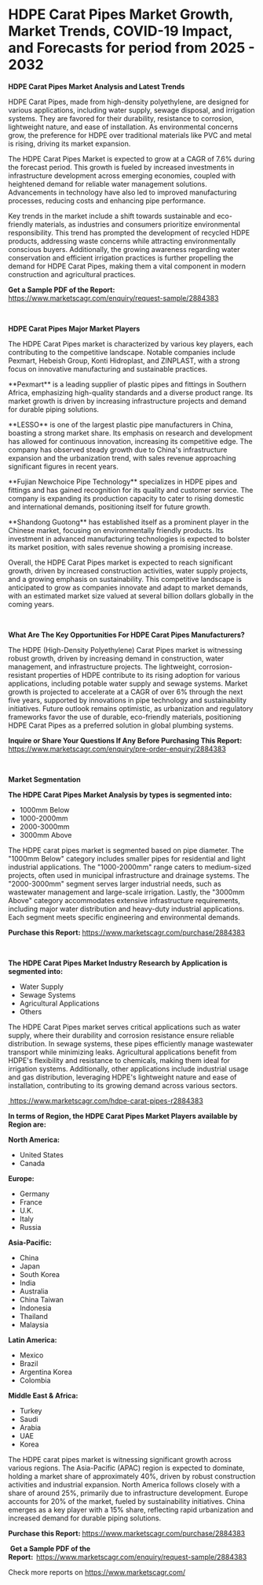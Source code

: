 <p><h1>HDPE Carat Pipes Market Growth, Market Trends, COVID-19 Impact, and Forecasts for period from 2025 - 2032</h1></p><p><strong>HDPE Carat Pipes Market Analysis and Latest Trends</strong></p>
<p><p>HDPE Carat Pipes, made from high-density polyethylene, are designed for various applications, including water supply, sewage disposal, and irrigation systems. They are favored for their durability, resistance to corrosion, lightweight nature, and ease of installation. As environmental concerns grow, the preference for HDPE over traditional materials like PVC and metal is rising, driving its market expansion.</p><p>The HDPE Carat Pipes Market is expected to grow at a CAGR of 7.6% during the forecast period. This growth is fueled by increased investments in infrastructure development across emerging economies, coupled with heightened demand for reliable water management solutions. Advancements in technology have also led to improved manufacturing processes, reducing costs and enhancing pipe performance.</p><p>Key trends in the market include a shift towards sustainable and eco-friendly materials, as industries and consumers prioritize environmental responsibility. This trend has prompted the development of recycled HDPE products, addressing waste concerns while attracting environmentally conscious buyers. Additionally, the growing awareness regarding water conservation and efficient irrigation practices is further propelling the demand for HDPE Carat Pipes, making them a vital component in modern construction and agricultural practices.</p></p>
<p><strong>Get a Sample PDF of the Report:&nbsp;</strong> <a href="https://www.marketscagr.com/enquiry/request-sample/2884383?utm_campaign=2770&utm_medium=2&utm_source=Github&utm_content=ia&utm_term=13032025&utm_id=hdpe-carat-pipes">https://www.marketscagr.com/enquiry/request-sample/2884383</a></p>
<p>&nbsp;</p>
<p><strong>HDPE Carat Pipes Major Market Players</strong></p>
<p><p>The HDPE Carat Pipes market is characterized by various key players, each contributing to the competitive landscape. Notable companies include Pexmart, Hebeish Group, Konti Hidroplast, and ZINPLAST, with a strong focus on innovative manufacturing and sustainable practices.</p><p>**Pexmart** is a leading supplier of plastic pipes and fittings in Southern Africa, emphasizing high-quality standards and a diverse product range. Its market growth is driven by increasing infrastructure projects and demand for durable piping solutions.</p><p>**LESSO** is one of the largest plastic pipe manufacturers in China, boasting a strong market share. Its emphasis on research and development has allowed for continuous innovation, increasing its competitive edge. The company has observed steady growth due to China's infrastructure expansion and the urbanization trend, with sales revenue approaching significant figures in recent years.</p><p>**Fujian Newchoice Pipe Technology** specializes in HDPE pipes and fittings and has gained recognition for its quality and customer service. The company is expanding its production capacity to cater to rising domestic and international demands, positioning itself for future growth.</p><p>**Shandong Guotong** has established itself as a prominent player in the Chinese market, focusing on environmentally friendly products. Its investment in advanced manufacturing technologies is expected to bolster its market position, with sales revenue showing a promising increase.</p><p>Overall, the HDPE Carat Pipes market is expected to reach significant growth, driven by increased construction activities, water supply projects, and a growing emphasis on sustainability. This competitive landscape is anticipated to grow as companies innovate and adapt to market demands, with an estimated market size valued at several billion dollars globally in the coming years.</p></p>
<p>&nbsp;</p>
<p><strong>What Are The Key Opportunities For HDPE Carat Pipes Manufacturers?</strong></p>
<p><p>The HDPE (High-Density Polyethylene) Carat Pipes market is witnessing robust growth, driven by increasing demand in construction, water management, and infrastructure projects. The lightweight, corrosion-resistant properties of HDPE contribute to its rising adoption for various applications, including potable water supply and sewage systems. Market growth is projected to accelerate at a CAGR of over 6% through the next five years, supported by innovations in pipe technology and sustainability initiatives. Future outlook remains optimistic, as urbanization and regulatory frameworks favor the use of durable, eco-friendly materials, positioning HDPE Carat Pipes as a preferred solution in global plumbing systems.</p></p>
<p><strong>Inquire or Share Your Questions If Any Before Purchasing This Report:</strong> <a href="https://www.marketscagr.com/enquiry/pre-order-enquiry/2884383?utm_campaign=2770&utm_medium=2&utm_source=Github&utm_content=ia&utm_term=13032025&utm_id=hdpe-carat-pipes">https://www.marketscagr.com/enquiry/pre-order-enquiry/2884383</a></p>
<p>&nbsp;</p>
<p><strong>Market Segmentation</strong></p>
<p><strong>The HDPE Carat Pipes Market Analysis by types is segmented into:</strong></p>
<p><ul><li>1000mm Below</li><li>1000-2000mm</li><li>2000-3000mm</li><li>3000mm Above</li></ul></p>
<p><p>The HDPE carat pipes market is segmented based on pipe diameter. The "1000mm Below" category includes smaller pipes for residential and light industrial applications. The "1000-2000mm" range caters to medium-sized projects, often used in municipal infrastructure and drainage systems. The "2000-3000mm" segment serves larger industrial needs, such as wastewater management and large-scale irrigation. Lastly, the "3000mm Above" category accommodates extensive infrastructure requirements, including major water distribution and heavy-duty industrial applications. Each segment meets specific engineering and environmental demands.</p></p>
<p><strong>Purchase this Report:&nbsp;</strong><a href="https://www.marketscagr.com/purchase/2884383?utm_campaign=2770&utm_medium=2&utm_source=Github&utm_content=ia&utm_term=13032025&utm_id=hdpe-carat-pipes">https://www.marketscagr.com/purchase/2884383</a></p>
<p>&nbsp;</p>
<p><strong>The HDPE Carat Pipes Market Industry Research by Application is segmented into:</strong></p>
<p><ul><li>Water Supply</li><li>Sewage Systems</li><li>Agricultural Applications</li><li>Others</li></ul></p>
<p><p>The HDPE Carat Pipes market serves critical applications such as water supply, where their durability and corrosion resistance ensure reliable distribution. In sewage systems, these pipes efficiently manage wastewater transport while minimizing leaks. Agricultural applications benefit from HDPE's flexibility and resistance to chemicals, making them ideal for irrigation systems. Additionally, other applications include industrial usage and gas distribution, leveraging HDPE's lightweight nature and ease of installation, contributing to its growing demand across various sectors.</p></p>
<p><a href="https://www.marketscagr.com/hdpe-carat-pipes-r2884383?utm_campaign=2770&utm_medium=2&utm_source=Github&utm_content=ia&utm_term=13032025&utm_id=hdpe-carat-pipes">&nbsp;https://www.marketscagr.com/hdpe-carat-pipes-r2884383</a></p>
<p><strong>In terms of Region, the HDPE Carat Pipes Market Players available by Region are:</strong></p>
<p>
    <p> <strong> North America: </strong>
        <ul>
            <li>United States</li>
            <li>Canada</li>
        </ul>
        </p> 
    <p> <strong> Europe: </strong>
        <ul>
            <li>Germany</li>
            <li>France</li>
            <li>U.K.</li>
            <li>Italy</li>
            <li>Russia</li>
        </ul>
        </p> 
    <p> <strong> Asia-Pacific: </strong>
        <ul>
            <li>China</li>
            <li>Japan</li>
            <li>South Korea</li>
            <li>India</li>
            <li>Australia</li>
            <li>China Taiwan</li>
            <li>Indonesia</li>
            <li>Thailand</li>
            <li>Malaysia</li>
        </ul>
        </p> 
    <p> <strong> Latin America: </strong>
        <ul>
            <li>Mexico</li>
            <li>Brazil</li>
            <li>Argentina Korea</li>
            <li>Colombia</li>
        </ul>
        </p> 
    <p> <strong> Middle East & Africa: </strong>
        <ul>
            <li>Turkey</li>
            <li>Saudi</li>
            <li>Arabia</li>
            <li>UAE</li>
            <li>Korea</li>
        </ul>
    </p>
    </p>
<p><p>The HDPE carat pipes market is witnessing significant growth across various regions. The Asia-Pacific (APAC) region is expected to dominate, holding a market share of approximately 40%, driven by robust construction activities and industrial expansion. North America follows closely with a share of around 25%, primarily due to infrastructure development. Europe accounts for 20% of the market, fueled by sustainability initiatives. China emerges as a key player with a 15% share, reflecting rapid urbanization and increased demand for durable piping solutions.</p></p>
<p><strong>Purchase this Report: </strong><a href="https://www.marketscagr.com/purchase/2884383?utm_campaign=2770&utm_medium=2&utm_source=Github&utm_content=ia&utm_term=13032025&utm_id=hdpe-carat-pipes">https://www.marketscagr.com/purchase/2884383</a></p>
<p>&nbsp;<strong>Get a Sample PDF of the Report:&nbsp;&nbsp;</strong><a href="https://www.marketscagr.com/enquiry/request-sample/2884383?utm_campaign=2770&utm_medium=2&utm_source=Github&utm_content=ia&utm_term=13032025&utm_id=hdpe-carat-pipes">https://www.marketscagr.com/enquiry/request-sample/2884383</a></p>
<p><strong></strong></p>
<p>Check more reports on <a href="https://www.marketscagr.com/?utm_campaign=2770&utm_medium=2&utm_source=Github&utm_content=ia&utm_term=13032025&utm_id=hdpe-carat-pipes">https://www.marketscagr.com/</a></p>